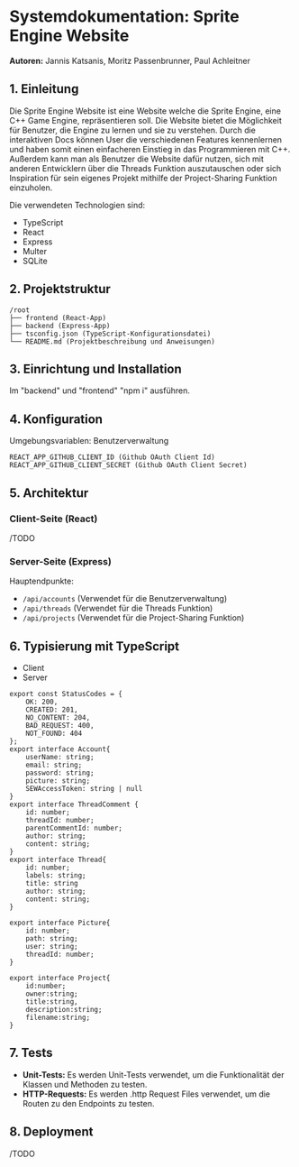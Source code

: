 # Systemdokumentation: Sprite Engine Website

**Autoren:** Jannis Katsanis, Moritz Passenbrunner, Paul Achleitner

## 1. Einleitung
Die Sprite Engine Website ist eine Website welche die Sprite Engine, eine C++ Game Engine, repräsentieren soll. Die Website bietet die Möglichkeit für Benutzer, die Engine zu lernen und sie zu verstehen. Durch die interaktiven Docs können User die verschiedenen Features kennenlernen und haben somit einen einfacheren Einstieg in das Programmieren mit C++. Außerdem kann man als Benutzer die Website dafür nutzen, sich mit anderen Entwicklern über die Threads Funktion auszutauschen oder sich Inspiration für sein eigenes Projekt mithilfe der Project-Sharing Funktion einzuholen.

Die verwendeten Technologien sind:
- TypeScript
- React
- Express
- Multer
- SQLite

## 2. Projektstruktur
```
/root
├── frontend (React-App)
├── backend (Express-App)
├── tsconfig.json (TypeScript-Konfigurationsdatei)
└── README.md (Projektbeschreibung und Anweisungen)
```
## 3. Einrichtung und Installation
Im "backend" und "frontend" "npm i" ausführen.
## 4. Konfiguration
Umgebungsvariablen: Benutzerverwaltung
```
REACT_APP_GITHUB_CLIENT_ID (Github OAuth Client Id)
REACT_APP_GITHUB_CLIENT_SECRET (Github OAuth Client Secret)
```

## 5. Architektur
### Client-Seite (React)
/TODO

### Server-Seite (Express)
Hauptendpunkte:
- `/api/accounts` (Verwendet für die Benutzerverwaltung)
- `/api/threads` (Verwendet für die Threads Funktion)
- `/api/projects` (Verwendet für die Project-Sharing Funktion)

## 6. Typisierung mit TypeScript
- Client
- Server
```
export const StatusCodes = {
    OK: 200,
    CREATED: 201,
    NO_CONTENT: 204,
    BAD_REQUEST: 400,
    NOT_FOUND: 404
};
export interface Account{
    userName: string;
    email: string;
    password: string;
    picture: string;
    SEWAccessToken: string | null
}
export interface ThreadComment {
    id: number;
    threadId: number;
    parentCommentId: number;
    author: string;
    content: string;
}
export interface Thread{
    id: number;
    labels: string;
    title: string
    author: string;
    content: string;
}

export interface Picture{
    id: number;
    path: string;
    user: string;
    threadId: number;
}

export interface Project{
    id:number;
    owner:string;
    title:string,
    description:string;
    filename:string;
}
```


## 7. Tests
- **Unit-Tests:** Es werden Unit-Tests verwendet, um die Funktionalität der Klassen und Methoden zu testen.
- **HTTP-Requests:** Es werden .http Request Files verwendet, um die Routen zu den Endpoints zu testen.

## 8. Deployment
/TODO
